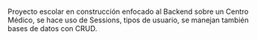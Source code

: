 Proyecto escolar en construcción enfocado al Backend sobre un Centro Médico, se hace uso de Sessions, tipos de usuario, se manejan también bases de datos con CRUD.

